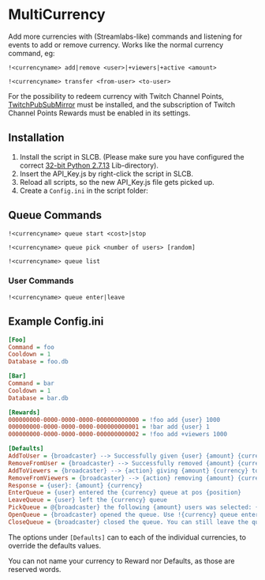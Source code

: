 # MultiCurrency

Add more currencies with (Streamlabs-like) commands and listening for events to add or remove currency. Works like the normal currency command, eg:

`!<currencyname> add|remove <user>|+viewers|+active <amount>`

`!<currencyname> transfer <from-user> <to-user>`

For the possibility to redeem currency with Twitch Channel Points, [TwitchPubSubMirror](https://github.com/nossebro/TwitchPubSubMirror) must be installed, and the subscription of Twitch Channel Points Rewards must be enabled in its settings.

## Installation

1. Install the script in SLCB. (Please make sure you have configured the correct [32-bit Python 2.7.13](https://www.python.org/ftp/python/2.7.13/python-2.7.13.msi) Lib-directory).
2. Insert the API_Key.js by right-click the script in SLCB.
3. Reload all scripts, so the new API_Key.js file gets picked up.
4. Create a `Config.ini` in the script folder:

## Queue Commands

`!<currencyname> queue start <cost>|stop`

`!<currencyname> queue pick <number of users> [random]`

`!<currencyname> queue list`

### User Commands

`!<currencyname> queue enter|leave`

## Example Config.ini

```INI
[Foo]
Command = foo
Cooldown = 1
Database = foo.db

[Bar]
Command = bar
Cooldown = 1
Database = bar.db

[Rewards]
000000000-0000-0000-0000-000000000000 = !foo add {user} 1000
000000000-0000-0000-0000-000000000001 = !bar add {user} 1
000000000-0000-0000-0000-000000000002 = !foo add +viewers 1000

[Defaults]
AddToUser = {broadcaster} --> Successfully given {user} {amount} {currency}
RemoveFromUser = {broadcaster} --> Successfully removed {amount} {currency} from {user}
AddToViewers = {broadcaster} --> {action} giving {amount} {currency} to {group} in chat
RemoveFromViewers = {broadcaster} --> {action} removing {amount} {currency} to {group} in chat
Response = {user}: {amount} {currency}
EnterQueue = {user} entered the {currency} queue at pos {position}
LeaveQueue = {user} left the {currency} queue
PickQueue = @{broadcaster} the following {amount} users was selected: {users}
OpenQueue = {broadcaster} opened the queue. Use !{currency} queue enter to join for {cost} {currency}
CloseQueue = {broadcaster} closed the queue. You can still leave the queue with !{currency} queue leave
```

The options under `[Defaults]` can to each of the individual currencies, to override the defaults values.

You can not name your currency to Reward nor Defaults, as those are reserved words.

